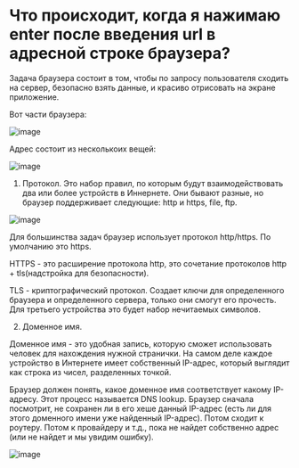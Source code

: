  # Что происходит, когда я нажимаю enter после введения url в адресной строке браузера?

Задача браузера состоит в том, чтобы по запросу пользователя сходить на сервер, безопасно взять данные, и красиво отрисовать на экране приложение.


Вот части браузера:

![image](https://github.com/AlinaLaniuk/interview/assets/101401177/3b855a10-a45f-4cf2-a331-31ad499327b2)

Адрес состоит из несколькоих вещей:


![image](https://github.com/AlinaLaniuk/interview/assets/101401177/143f656f-3440-416e-a68d-b4139ddd6c77)


1. Протокол. Это набор правил, по которым будут взаимодействовать два или более устройств в Иннернете. Они бывают разные, но браузер поддерживает следующие: http и https, file, ftp.

![image](https://github.com/AlinaLaniuk/interview/assets/101401177/c48e034b-2c4f-4b59-a276-88c239eda7d7)

Для большинства задач браузер использует протокол http/https. По умолчанию это https.

HTTPS - это расширение протокола http, это сочетание протоколов http + tls(надстройка для безопасности).

TLS - криптографический протокол. Создает ключи для определенного браузера и определенного сервера, только они смогут его прочесть. Для третьего устройства это будет набор нечитаемых символов.

2. Доменное имя.

Доменное имя - это удобная запись, которую сможет использовать человек для нахождения нужной странички. На самом деле каждое устройство в Интернете имеет собственный IP-адрес, который выглядит как строка из чисел, разделенных точкой.

Браузер должен понять, какое доменное имя соответствует какому IP-адресу. Этот процесс называется DNS lookup.
Браузер сначала посмотрит, не сохранен ли в его хеше данный IP-адрес (есть ли для этого доменного имени уже найденный IP-адрес). Потом сходит к роутеру. Потом к провайдеру и т.д., пока не найдет собственно адрес (или не найдет и мы увидим ошибку).


![image](https://github.com/AlinaLaniuk/interview/assets/101401177/e31cc62b-242c-4589-9c34-c45d01ac795a)


 
